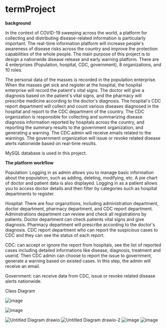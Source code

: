 # termProject

**background**

In the context of COVID-19 sweeping across the world, a platform for collecting and distributing disease-related information is particularly important. The real-time information platform will increase people's awareness of disease risks across the country and improve the protection capabilities of the whole people. The main purpose of this project is to design a nationwide disease release and early warning platform. There are 4 enterprises (Population, hospital, CDC, government), 8 organizations, and 10 roles. 

The personal data of the masses is recorded in the population enterprise. When the masses get sick and register at the hospital, the hospital enterprise will record the patient's vital signs. The doctor will give a diagnosis based on the patient's vital signs, and the pharmacy will prescribe medicine according to the doctor's diagnosis. The hospital's CDC report department will collect and count various diseases diagnosed in the hospital and report to the CDC department of the country. The CDC organization is responsible for collecting and summarizing disease diagnosis information reported by hospitals across the country, and reporting the summary results to the government organization, and generating a warning. The CDC admin will receive emails related to the warnings. The government organization will issue or revoke related disease alerts nationwide based on real-time results. 

MySQL database is used in this project.


**The platform workflow**

Population:
Logging in as admin allows you to manage basic information about the population, such as adding, deleting, modifying, etc. A pie chart of doctor and patient data is also displayed.
Logging in as a patient allows you to access doctor details and then filter by categories such as hospital departments to register.

Hospital: 
There are four organzitions, including administration department, doctor department, pharmacy department, and CDC report department.
Adminstrations department can review and check all registrations by patients.
Doctor department can check patients vital signs and give diagnosis.
Pharmacy department will prescribe according to the doctor's diagnosis.
CDC report department who can report the suspicious cases to CDC and they can see the status of each report. 

CDC: can accept or ignore the report from hospitals, see the list of reported cases including detailed informations like disease, diagnosis, treatment and userid. Then CDC admin can choose to report the issue to government, generate a warning based on existed cases. In this step, the admin will receive an email.

Government: can receive data from CDC, issue or revoke related disease alerts nationwide.




Class Diagram


![image](https://user-images.githubusercontent.com/113845857/207117392-99676bfc-dc38-4931-b564-1184d9ff7973.png)




![image](https://user-images.githubusercontent.com/113845857/207117763-4bdba929-2f06-4603-81ac-e4bf686a50c1.png)



![Untitled Diagram drawio](https://user-images.githubusercontent.com/97858633/207393089-c5c721d5-9f2a-4ec6-ba91-c2117ccbe8ba.png)
![Untitled Diagram drawio-2](https://user-images.githubusercontent.com/97858633/207396093-57f9eb15-ddb7-44f9-bfdc-5263c1d61931.png)
![image](https://user-images.githubusercontent.com/113648313/207401316-e44f886c-4551-457c-bbcf-897af7f8beff.png)
![image](https://user-images.githubusercontent.com/113845857/207423298-c53855a7-6f7a-4683-bb99-8234457a61fb.png)

